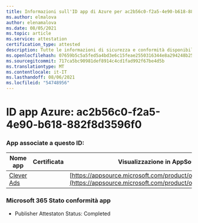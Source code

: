 ```yaml
---
title: Informazioni sull'ID app di Azure per ac2b56c0-f2a5-4e90-b618-882f8d3596f0
ms.author: elmalova
author: elenamalova
ms.date: 08/05/2021
ms.topic: article
ms.service: attestation
certification_type: attested
description: Tutte le informazioni di sicurezza e conformità disponibili per ac2b56c0-f2a5-4e90-b618-882f8d3596f0.
ms.openlocfilehash: 07659b5c5a5fed5a4bd3e6c15feae2550316344e8a294248b2552506af1fa3ba
ms.sourcegitcommit: 717ca5bc90981def8914c4cd1fad992f67be4d5b
ms.translationtype: MT
ms.contentlocale: it-IT
ms.lasthandoff: 08/06/2021
ms.locfileid: "54748956"
---
```

# <a name="azure-app-id-ac2b56c0-f2a5-4e90-b618-882f8d3596f0"></a>ID app Azure: ac2b56c0-f2a5-4e90-b618-882f8d3596f0


### <a name="apps-associated-with-this-id"></a>App associate a questo ID:
| **Nome app** | **Certificata** | **Visualizzazione in AppSource** |
|--------------|---------------|-----------------------|
| [Clever Ads](https://docs.microsoft.com/microsoft-365-app-certification/forward/WA200001182) |  | [https://appsource.microsoft.com/product/office/WA200001182](https://appsource.microsoft.com/product/office/WA200001182) |

### <a name="microsoft-365-app-compliance-status"></a>Microsoft 365 Stato conformità app
- Publisher Attestaton Status: Completed
